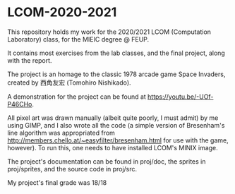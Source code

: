 # LCOM-2020-2021
This repository holds my work for the 2020/2021 LCOM (Computation Laboratory) class, for the MIEIC degree @ FEUP.

It contains most exercises from the lab classes, and the final project, along with the report.

The project is an homage to the classic 1978 arcade game Space Invaders, created by 西角友宏 (Tomohiro Nishikado).

A demonstration for the project can be found at https://youtu.be/-UOf-P46CHo.

All pixel art was drawn manually (albeit quite poorly, I must admit) by me using GIMP, and I also wrote all the code (a simple version of Bresenham's line algorithm was appropriated from http://members.chello.at/~easyfilter/bresenham.html for use with the game, however).
To run this, one needs to have installed LCOM's MINIX image.

The project's documentation can be found in proj/doc, the sprites in proj/sprites, and the source code in proj/src.

My project's final grade was 18/18
